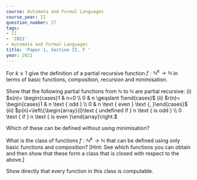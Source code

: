 ```yaml
---
course: Automata and Formal Languages
course_year: II
question_number: 27
tags:
- II
- '2021'
- Automata and Formal Languages
title: 'Paper 1, Section II, F '
year: 2021
---
```




For $k \geqslant 1$ give the definition of a partial recursive function $f: \mathbb{N}^{k} \rightarrow \mathbb{N}$ in terms of basic functions, composition, recursion and minimisation.

Show that the following partial functions from $\mathbb{N}$ to $\mathbb{N}$ are partial recursive:
(i) $s(n)= \begin{cases}1 & n=0 \\ 0 & n \geqslant 1\end{cases}$
(ii) $r(n)= \begin{cases}1 & n \text { odd } \\ 0 & n \text { even } \text {, }\end{cases}$
(iii) $p(n)=\left\{\begin{array}{l}\text { undefined if } n \text { is odd } \\ 0 \text { if } n \text { is even }\end{array}\right.$

Which of these can be defined without using minimisation?

What is the class of functions $f: \mathbb{N}^{k} \rightarrow \mathbb{N}$ that can be defined using only basic functions and composition? [Hint: See which functions you can obtain and then show that these form a class that is closed with respect to the above.]

Show directly that every function in this class is computable.